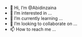 - 👋 Hi, I’m @Abidinzaina
- 👀 I’m interested in ...
- 🌱 I’m currently learning ...
- 💞️ I’m looking to collaborate on ...
- 📫 How to reach me ...

<!---
Abidinzaina/Abidinzaina is a ✨ special ✨ repository because its `README.md` (this file) appears on your GitHub profile.
You can click the Preview link to take a look at your changes.
--->
